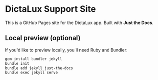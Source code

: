 # DictaLux Support Site

This is a GitHub Pages site for the DictaLux app. Built with **Just the Docs**.

## Local preview (optional)
If you'd like to preview locally, you'll need Ruby and Bundler:

```bash
gem install bundler jekyll
bundle init
bundle add jekyll just-the-docs
bundle exec jekyll serve
```
